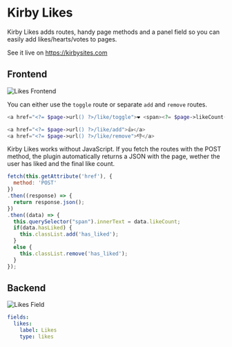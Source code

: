 # Kirby Likes

Kirby Likes adds routes, handy page methods and a panel field so you can easily add likes/hearts/votes to pages.

See it live on https://kirbysites.com

## Frontend

![Likes Frontend](https://user-images.githubusercontent.com/7975568/75246246-af5a5100-57cf-11ea-9021-0c1d0e33cb33.gif)

You can either use the `toggle` route or separate `add` and `remove` routes.

```php
<a href="<?= $page->url() ?>/like/toggle">❤️ <span><?= $page->likeCount() ?></span></a>

<a href="<?= $page->url() ?>/like/add">👍</a>
<a href="<?= $page->url() ?>/like/remove">👎</a>
```

Kirby Likes works without JavaScript. If you fetch the routes with the POST method, the plugin automatically returns a JSON with the page, wether the user has liked and the final like count.

```js
fetch(this.getAttribute('href'), {
  method: 'POST'
})
.then((response) => {
  return response.json();
})
.then((data) => {
  this.querySelector("span").innerText = data.likeCount;
  if(data.hasLiked) {
    this.classList.add('has_liked');
  }
  else {
    this.classList.remove('has_liked');
  }
});
```

## Backend

![Likes Field](https://user-images.githubusercontent.com/7975568/75246430-08c28000-57d0-11ea-88f3-783abe8cc0aa.png)

```yml
fields:
  likes:
    label: Likes
    type: likes
```
